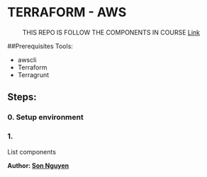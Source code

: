 # TERRAFORM - AWS
<image src="/images/rocket.png" width =15> <image src="/images/rocket.png" width =15>THIS REPO IS FOLLOW THE COMPONENTS IN COURSE [Link](https://www.udemy.com/share/106WtA3@BmB6v11K_U82vm6pn0Heg-8UdLpDDCFdtAB3puKbN4CXwh1rL9DGMSNzY2zr_46Xew==/)

##Prerequisites
Tools:
- awscli
- Terraform
- Terragrunt

## Steps:

### 0. Setup environment

### 1. 

List components



**Author: [Son Nguyen](https://www.linkedin.com/in/son-n-114539152/)**
